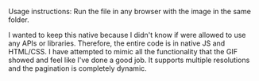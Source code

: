 Usage instructions:
Run the file in any browser with the image in the same folder.

I wanted to keep this native because I didn't know if were allowed to use any APIs or libraries. Therefore, the entire code is in native JS and HTML/CSS.
I have attempted to mimic all the functionality that the GIF showed and feel like I've done a good job.
It supports multiple resolutions and the pagination is completely dynamic.
